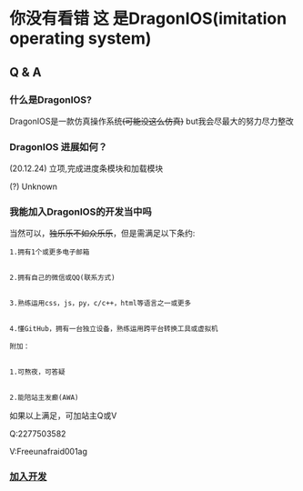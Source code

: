 # 你没有看错 这 是DragonIOS(imitation operating system)


## Q & A


### 什么是DragonIOS?


DragonIOS是一款仿真操作系统~~(可能没这么仿真)~~
but我会尽最大的努力尽力整改


### DragonIOS 进展如何？


(20.12.24) 立项,完成进度条模块和加载模块


(?) Unknown


### 我能加入DragonIOS的开发当中吗


当然可以，~~独乐乐不如众乐乐~~，但是需满足以下条约:


    1.拥有1个或更多电子邮箱


    2.拥有自己的微信或QQ(联系方式)


    3.熟练运用css，js，py，c/c++，html等语言之一或更多


    4.懂GitHub，拥有一台独立设备，熟练运用跨平台转换工具或虚拟机

    附加：


    1.可熬夜，可答疑


    2.能陪站主发癫(AWA)


如果以上满足，可加站主Q或V


Q:2277503582


V:Freeunafraid001ag


### [加入开发](/join.md)